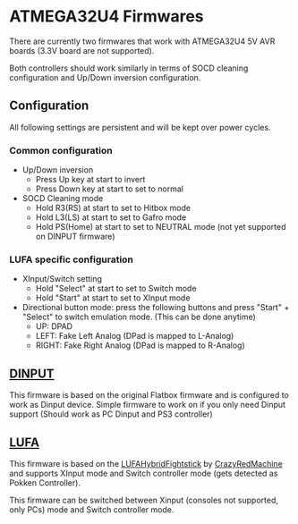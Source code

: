 # ATMEGA32U4 Firmwares

There are currently two firmwares that work with ATMEGA32U4 5V AVR boards (3.3V board are not supported).

Both controllers should work similarly in terms of SOCD cleaning configuration and Up/Down inversion configuration.

## Configuration

All following settings are persistent and will be kept over power cycles.

### Common configuration

* Up/Down inversion
    * Press Up key at start to invert
    * Press Down key at start to set to normal
* SOCD Cleaning mode
    * Hold R3(RS) at start to set to Hitbox mode
    * Hold L3(LS) at start to set to Gafro mode
    * Hold PS(Home) at start to set to NEUTRAL mode (not yet supported on DINPUT firmware)

### LUFA specific configuration

* XInput/Switch setting
    * Hold "Select" at start to set to Switch mode
    * Hold "Start" at start to set to XInput mode
* Directional button mode: press the following buttons and press "Start" + "Select" to switch emulation mode. (This can be done anytime)
    * UP: DPAD 
    * LEFT: Fake Left Analog (DPad is mapped to L-Analog)
    * RIGHT: Fake Right Analog (DPad is mapped to R-Analog)

## [DINPUT](./DINPUT/)

This firmware is based on the original Flatbox firmware and is configured to work as Dinput device.
Simple firmware to work on if you only need Dinput support (Should work as PC Dinput and PS3 controller)

## [LUFA](./LUFA/)

This firmware is based on the [LUFAHybridFightstick](https://github.com/CrazyRedMachine/LUFAHybridFightstick) by [CrazyRedMachine](https://github.com/CrazyRedMachine)
and supports XInput mode and Switch controller mode (gets detected as Pokken Controller).

This firmware can be switched between Xinput (consoles not supported, only PCs) mode and Switch controller mode.
